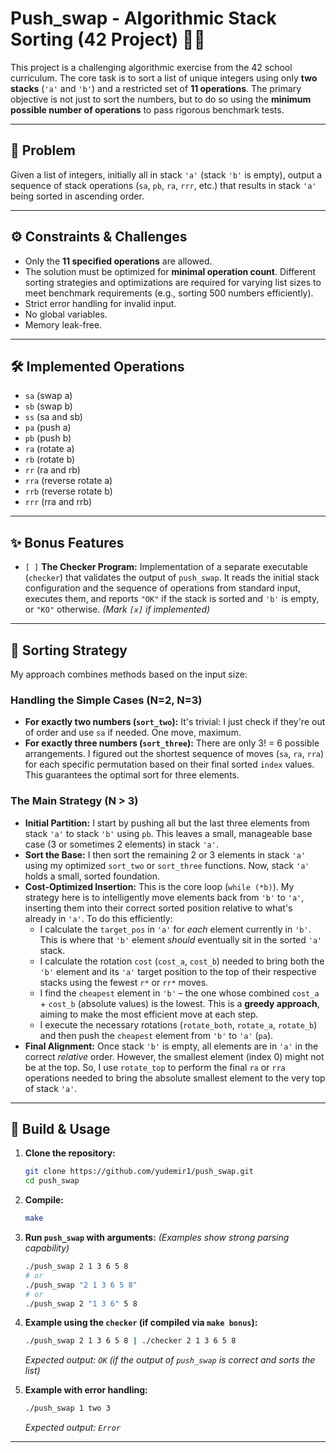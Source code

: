 # Push_swap - Algorithmic Stack Sorting (42 Project) 🔄🔢

This project is a challenging algorithmic exercise from the 42 school curriculum. The core task is to sort a list of unique integers using only **two stacks** (`'a'` and `'b'`) and a restricted set of **11 operations**. The primary objective is not just to sort the numbers, but to do so using the **minimum possible number of operations** to pass rigorous benchmark tests.

---

## 🎯 Problem

Given a list of integers, initially all in stack `'a'` (stack `'b'` is empty), output a sequence of stack operations (`sa`, `pb`, `ra`, `rrr`, etc.) that results in stack `'a'` being sorted in ascending order.

---

## ⚙️ Constraints & Challenges

*   Only the **11 specified operations** are allowed.
*   The solution must be optimized for **minimal operation count**. Different sorting strategies and optimizations are required for varying list sizes to meet benchmark requirements (e.g., sorting 500 numbers efficiently).
*   Strict error handling for invalid input.
*   No global variables.
*   Memory leak-free.

---

## 🛠️ Implemented Operations

*   `sa` (swap a)
*   `sb` (swap b)
*   `ss` (sa and sb)
*   `pa` (push a)
*   `pb` (push b)
*   `ra` (rotate a)
*   `rb` (rotate b)
*   `rr` (ra and rb)
*   `rra` (reverse rotate a)
*   `rrb` (reverse rotate b)
*   `rrr` (rra and rrb)

---

## ✨ Bonus Features

*   `[ ]` **The Checker Program:** Implementation of a separate executable (`checker`) that validates the output of `push_swap`. It reads the initial stack configuration and the sequence of operations from standard input, executes them, and reports `"OK"` if the stack is sorted and `'b'` is empty, or `"KO"` otherwise. *(Mark `[x]` if implemented)*

---

## 🧠 Sorting Strategy

My approach combines methods based on the input size:

### Handling the Simple Cases (N=2, N=3)

*   **For exactly two numbers (`sort_two`):** It's trivial: I just check if they're out of order and use `sa` if needed. One move, maximum.
*   **For exactly three numbers (`sort_three`):** There are only 3! = 6 possible arrangements. I figured out the shortest sequence of moves (`sa`, `ra`, `rra`) for each specific permutation based on their final sorted `index` values. This guarantees the optimal sort for three elements.

### The Main Strategy (N > 3)

*   **Initial Partition:** I start by pushing all but the last three elements from stack `'a'` to stack `'b'` using `pb`. This leaves a small, manageable base case (3 or sometimes 2 elements) in stack `'a'`.
*   **Sort the Base:** I then sort the remaining 2 or 3 elements in stack `'a'` using my optimized `sort_two` or `sort_three` functions. Now, stack `'a'` holds a small, sorted foundation.
*   **Cost-Optimized Insertion:** This is the core loop (`while (*b)`). My strategy here is to intelligently move elements back from `'b'` to `'a'`, inserting them into their correct sorted position relative to what's already in `'a'`. To do this efficiently:
    *   I calculate the `target_pos` in `'a'` for *each* element currently in `'b'`. This is where that `'b'` element *should* eventually sit in the sorted `'a'` stack.
    *   I calculate the rotation `cost` (`cost_a`, `cost_b`) needed to bring both the `'b'` element and its `'a'` target position to the top of their respective stacks using the fewest `r*` or `rr*` moves.
    *   I find the `cheapest` element in `'b'` – the one whose combined `cost_a` + `cost_b` (absolute values) is the lowest. This is a **greedy approach**, aiming to make the most efficient move at each step.
    *   I execute the necessary rotations (`rotate_both`, `rotate_a`, `rotate_b`) and then push the `cheapest` element from `'b'` to `'a'` (`pa`).
*   **Final Alignment:** Once stack `'b'` is empty, all elements are in `'a'` in the correct *relative* order. However, the smallest element (index 0) might not be at the top. So, I use `rotate_top` to perform the final `ra` or `rra` operations needed to bring the absolute smallest element to the very top of stack `'a'`.

---

## 🚀 Build & Usage

1.  **Clone the repository:**
    ```bash
    git clone https://github.com/yudemir1/push_swap.git
    cd push_swap
    ```

2.  **Compile:**
    ```bash
    make
    ```

3.  **Run `push_swap` with arguments:**
    *(Examples show strong parsing capability)*
    ```bash
    ./push_swap 2 1 3 6 5 8
    # or
    ./push_swap "2 1 3 6 5 8"
    # or
    ./push_swap 2 "1 3 6" 5 8
    ```

4.  **Example using the `checker` (if compiled via `make bonus`):**
    ```bash
    ./push_swap 2 1 3 6 5 8 | ./checker 2 1 3 6 5 8
    ```
    *Expected output: `OK` (if the output of `push_swap` is correct and sorts the list)*

5.  **Example with error handling:**
    ```bash
    ./push_swap 1 two 3
    ```
    *Expected output: `Error`*

---
